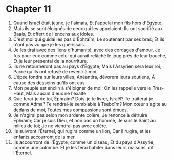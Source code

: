 # Chapter 11

1. Quand Israël était jeune, je l'aimais, Et j'appelai mon fils hors d'Égypte.
2. Mais ils se sont éloignés de ceux qui les appelaient; Ils ont sacrifié aux Baals, Et offert de l'encens aux idoles.
3. C'est moi qui guidai les pas d'Éphraïm, Le soutenant par ses bras; Et ils n'ont pas vu que je les guérissais.
4. Je les tirai avec des liens d'humanité, avec des cordages d'amour, Je fus pour eux comme celui qui aurait relâché le joug près de leur bouche, Et je leur présentai de la nourriture.
5. Ils ne retourneront pas au pays d'Égypte; Mais l'Assyrien sera leur roi, Parce qu'ils ont refusé de revenir à moi.
6. L'épée fondra sur leurs villes, Anéantira, dévorera leurs soutiens, À cause des desseins qu'ils ont eus.
7. Mon peuple est enclin à s'éloigner de moi; On les rappelle vers le Très-Haut, Mais aucun d'eux ne l'exalte.
8. Que ferai-je de toi, Éphraïm? Dois-je te livrer, Israël? Te traiterai-je comme Adma? Te rendrai-je semblable à Tseboïm? Mon cœur s'agite au dedans de moi, Toutes mes compassions sont émues.
9. Je n'agirai pas selon mon ardente colère, Je renonce à détruire Éphraïm; Car je suis Dieu, et non pas un homme, Je suis le Saint au milieu de toi; Je ne viendrai pas avec colère.
10. Ils suivront l'Éternel, qui rugira comme un lion, Car il rugira, et les enfants accourront de la mer.
11. Ils accourront de l'Égypte, comme un oiseau, Et du pays d'Assyrie, comme une colombe. Et je les ferai habiter dans leurs maisons, dit l'Éternel.

